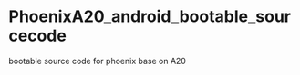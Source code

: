 PhoenixA20_android_bootable_sourcecode
======================================

bootable source code for phoenix base on A20
